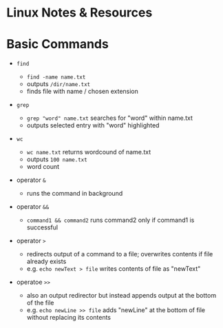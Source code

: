 # Linux Notes & Resources

# Basic Commands

- `find`
    - `find -name name.txt`
    - outputs `/dir/name.txt`
    - finds file with name / chosen extension

- `grep`
    - `grep "word" name.txt` searches for "word" within name.txt
    - outputs selected entry with "word" highlighted

- `wc`
    - `wc name.txt` returns wordcound of name.txt
    - outputs `100 name.txt`
    - word count

- operator `&`
    - runs the command in background

- operator `&&`
    - `command1 && command2` runs command2 only if command1 is successful

- operator `>`
    - redirects output of a command to a file; overwrites contents if file already exists
    - e.g. `echo newText > file` writes contents of file as "newText"

- operatoe `>>`
    - also an output redirector but instead appends output at the bottom of the file
    - e.g. `echo newLine >> file` adds "newLine" at the bottom of file without replacing its contents
